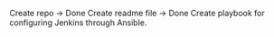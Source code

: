 Create repo -> Done
Create readme file -> Done
Create playbook for configuring Jenkins through Ansible.

